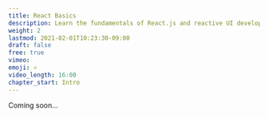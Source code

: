 ```yaml
---
title: React Basics
description: Learn the fundamentals of React.js and reactive UI development
weight: 2
lastmod: 2021-02-01T10:23:30-09:00
draft: false
free: true
vimeo: 
emoji: ⚛️
video_length: 16:00
chapter_start: Intro
---
```


Coming soon...

